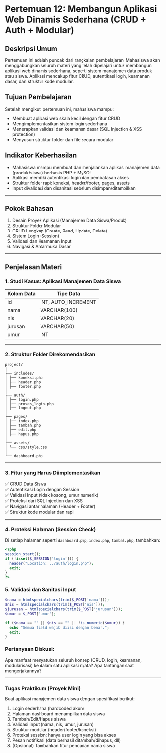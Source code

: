 # Pertemuan 12: Membangun Aplikasi Web Dinamis Sederhana (CRUD + Auth + Modular)

## Deskripsi Umum
Pertemuan ini adalah puncak dari rangkaian pembelajaran. Mahasiswa akan menggabungkan seluruh materi yang telah dipelajari untuk membangun aplikasi web dinamis sederhana, seperti sistem manajemen data produk atau siswa. Aplikasi mencakup fitur CRUD, autentikasi login, keamanan dasar, dan struktur kode modular.

## Tujuan Pembelajaran
Setelah mengikuti pertemuan ini, mahasiswa mampu:
- Membuat aplikasi web skala kecil dengan fitur CRUD
- Mengimplementasikan sistem login sederhana
- Menerapkan validasi dan keamanan dasar (SQL Injection & XSS protection)
- Menyusun struktur folder dan file secara modular

## Indikator Keberhasilan
- Mahasiswa mampu membuat dan menjalankan aplikasi manajemen data (produk/siswa) berbasis PHP + MySQL
- Aplikasi memiliki autentikasi login dan pembatasan akses
- Struktur folder rapi: koneksi, header/footer, pages, assets
- Input divalidasi dan disanitasi sebelum disimpan/ditampilkan

---

## Pokok Bahasan
1. Desain Proyek Aplikasi (Manajemen Data Siswa/Produk)
2. Struktur Folder Modular
3. CRUD Lengkap (Create, Read, Update, Delete)
4. Sistem Login (Session)
5. Validasi dan Keamanan Input
6. Navigasi & Antarmuka Dasar

---

## Penjelasan Materi

### 1. Studi Kasus: Aplikasi Manajemen Data Siswa

| Kolom Data | Tipe Data |
|------------|-----------|
| id         | INT, AUTO_INCREMENT |
| nama       | VARCHAR(100) |
| nis        | VARCHAR(20) |
| jurusan    | VARCHAR(50) |
| umur       | INT         |

---

### 2. Struktur Folder Direkomendasikan

```
project/
│
├── includes/
│ ├── koneksi.php
│ ├── header.php
│ ├── footer.php
│
├── auth/
│ ├── login.php
│ ├── proses_login.php
│ ├── logout.php
│
├── pages/
│ ├── index.php
│ ├── tambah.php
│ ├── edit.php
│ ├── hapus.php
│
├── assets/
│ └── css/style.css
│
└── dashboard.php
```

---

### 3. Fitur yang Harus Diimplementasikan

✅ CRUD Data Siswa  
✅ Autentikasi Login dengan Session  
✅ Validasi Input (tidak kosong, umur numerik)  
✅ Proteksi dari SQL Injection dan XSS  
✅ Navigasi antar halaman (Header + Footer)  
✅ Struktur kode modular dan rapi

---

### 4. Proteksi Halaman (Session Check)

Di setiap halaman seperti `dashboard.php`, `index.php`, `tambah.php`, tambahkan:

```php
<?php
session_start();
if (!isset($_SESSION['login'])) {
  header("Location: ../auth/login.php");
  exit;
}
?>
```

### 5. Validasi dan Sanitasi Input
```php
$nama = htmlspecialchars(trim($_POST['nama']));
$nis = htmlspecialchars(trim($_POST['nis']));
$jurusan = htmlspecialchars(trim($_POST['jurusan']));
$umur = $_POST['umur'];

if ($nama == "" || $nis == "" || !is_numeric($umur)) {
  echo "Semua field wajib diisi dengan benar.";
  exit;
}
```
### Pertanyaan Diskusi:

Apa manfaat menyatukan seluruh konsep (CRUD, login, keamanan, modularisasi) ke dalam satu aplikasi nyata? Apa tantangan saat mengerjakannya?

---

### Tugas Praktikum (Proyek Mini)
Buat aplikasi manajemen data siswa dengan spesifikasi berikut:

1. Login sederhana (hardcoded akun)
2. Halaman dashboard menampilkan data siswa
3. Tambah/Edit/Hapus siswa
4. Validasi input (nama, nis, umur, jurusan)
5. Struktur modular (header/footer/koneksi)
6. Proteksi session: hanya user login yang bisa akses
7. Pesan notifikasi (data berhasil ditambah/dihapus, dll)
8. (Opsional) Tambahkan fitur pencarian nama siswa
